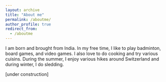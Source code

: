 ```yaml
---
layout: archive
title: "About me"
permalink: /aboutme/
author_profile: true
redirect_from:
  - /aboutme
---
```


I am born and brought from India. In my free time, I like to play badminton, board games, and video games. I also love to do cooking and try various cuisins. During the summer, I enjoy various hikes around Switzerland and during winter, I do sledding.

\[under construction]
